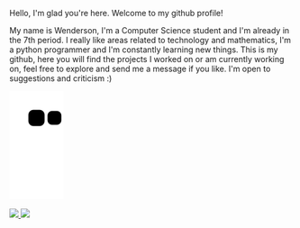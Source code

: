 
Hello, I'm glad you're here. Welcome to my github profile!

My name is Wenderson, I'm a Computer Science student and I'm already in the 7th period. I really like areas related to technology and mathematics, I'm a python programmer and I'm constantly learning new things.
This is my github, here you will find the projects I worked on or am currently working on, feel free to explore and send me a message if you like. I'm open to suggestions and criticism :)

![Snake animation](https://github.com/wendersoon/wendersoon/blob/output/github-contribution-grid-snake.svg)


<div>
<a href="https://github.com/wendersoon">
<img height="180em" src="https://github-readme-stats.vercel.app/api/top-langs/?username=wendersoon&layout=compact&langs_count=7&theme=dracula"/>
<img height="180em" src="https://github-readme-stats.vercel.app/api?username=wendersoon&show_icons=true&theme=dracula&include_all_commits=true&count_private=true"/>
</div>
  

          

